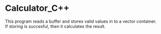 # Calculator_C++
This program reads a buffer and stores valid values in to a vector container. If storing is succesful, then it calculates the result.
